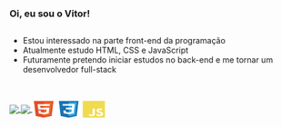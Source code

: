 ### Oi, eu sou o Vitor!

##

- Estou interessado na parte front-end da programação
- Atualmente estudo HTML, CSS e JavaScript
- Futuramente pretendo iniciar estudos no back-end e me tornar um desenvolvedor full-stack
 
##

<a href="https://github.com/yoovitor">
  <img height="180em"  align="center" src="https://github-readme-stats.vercel.app/api?username=yoovitor&show_icons=true&theme=dracula" />
  <img height="180em"  align="center" src="https://github-readme-stats.vercel.app/api/top-langs?username=yoovitor&layout=compact&langs_count=8&card_width=320&show_icons=true&theme=dracula" />
</a>

<div style='display: inline-block'><br/>
  <img align="center" alt="Vitor-HTML" height="30" width="40" src="https://raw.githubusercontent.com/devicons/devicon/master/icons/html5/html5-original.svg">
  <img align="center" alt="Vitor-CSS" height="30" width="40" src="https://raw.githubusercontent.com/devicons/devicon/master/icons/css3/css3-original.svg">
  <img align="center" alt="Vitor-Js" height="30" width="40" src="https://raw.githubusercontent.com/devicons/devicon/master/icons/javascript/javascript-plain.svg">
</div>
